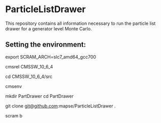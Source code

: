 # ParticleListDrawer
This repository contains all information necessary to run the particle list drawer for a generator level Monte Carlo.


## Setting the environment:

export SCRAM_ARCH=slc7_amd64_gcc700

cmsrel CMSSW_10_6_4

cd CMSSW_10_6_4/src

cmsenv

mkdir PartDrawer
cd PartDrawer

git clone git@github.com:mapse/ParticleListDrawer .

scram b
